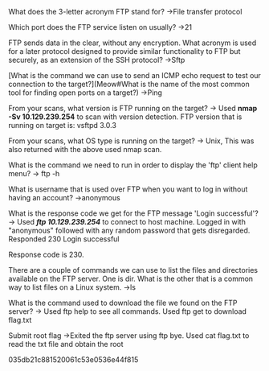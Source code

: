 What does the 3-letter acronym FTP stand for?
->File transfer protocol

Which port does the FTP service listen on usually?
->21

FTP sends data in the clear, without any encryption. What acronym is used for a later protocol designed to provide similar functionality to FTP but securely, as an extension of the SSH protocol?
->Sftp

[What is the command we can use to send an ICMP echo request to test our connection to the target?](Meow#What is the name of the most common tool for finding open ports on a target?)
->Ping

From your scans, what version is FTP running on the target?
-> Used **nmap -Sv 10.129.239.254** to scan with version detection. 
FTP version that is running on target is: vsftpd 3.0.3

From your scans, what OS type is running on the target?
-> Unix, This was also returned with the above used nmap scan.

What is the command we need to run in order to display the 'ftp' client help menu?
-> ftp -h

What is username that is used over FTP when you want to log in without having an account?
->anonymous

What is the response code we get for the FTP message 'Login successful'?
-> Used ***ftp 10.129.239.254*** to connect to host machine. Logged in with "anonymous" followed with any random password that gets disregarded.
Responded 230 Login successful

Response code is 230.

There are a couple of commands we can use to list the files and directories available on the FTP server. One is dir. What is the other that is a common way to list files on a Linux system.
->ls

What is the command used to download the file we found on the FTP server?
-> Used ftp help to see all commands. Used ftp get to download flag.txt

Submit root flag
->Exited the ftp server using ftp bye. Used cat flag.txt to read the txt file and obtain the root

035db21c881520061c53e0536e44f815
